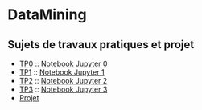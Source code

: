 # DataMining

## Sujets de travaux pratiques et projet
* [TP0](./TP0/tp0.md) :: [Notebook Jupyter 0](./TP0/tp0.ipynb)
* [TP1](./TP1/tp1.md) :: [Notebook Jupyter 1](./TP1/tp1.ipynb)
* [TP2](./TP2/tp2.md) :: [Notebook Jupyter 2](./TP2/tp2.ipynb)
* [TP3](./TP3/tp3.md) :: [Notebook Jupyter 3](./TP3/tp3.ipynb)
* [Projet](./Projet/Projet.md)
